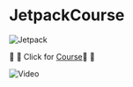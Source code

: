 # JetpackCourse

![Jetpack](https://i.ibb.co/k5BM7gG/Screen-Shot-2021-09-23-at-16-22-46.png) 

:dizzy: :dizzy: Click for [Course](https://www.udemy.com/course/android-mobil-uygulama-kursu-seviye-2/):dizzy: :dizzy:

![Video](https://media0.giphy.com/media/bB8G9Nq1trVmDpkKUR/giphy.gif?cid=790b7611b844aff66e32643125d6b32ef52792de42b01535&rid=giphy.gif)
